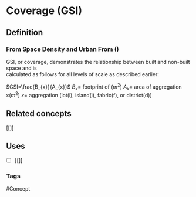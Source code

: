 # Coverage (GSI)
## Definition
### From Space Density and Urban From ()

GSI, or coverage, demonstrates the relationship between built and non-built space and is  
calculated as follows for all levels of scale as described earlier:

   $GSI=\frac{B_{x}}{A_{x}}$
   $B_{x}=$ footprint of  $(m^{2})$
   $A_{x} =$ area of aggregation x$(m^{2})$
  $x=$ aggregation (lot(l), island(i), fabric(f), or district(d))

## Related concepts
[[]]

## Uses
- [ ] [[]]
### Tags
#Concept 


